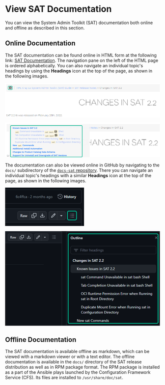 # View SAT Documentation

You can view the System Admin Toolkit (SAT) documentation both online and
offline as described in this section.

## Online Documentation

The SAT documentation can be found online in HTML form at the following link:
[SAT Documentation](https://cray-hpe.github.io/docs-sat). The navigation pane
on the left of the HTML page is ordered alphabetically. You can also navigate
an individual topic's headings by using the **Headings** icon at the top of the
page, as shown in the following images.

![HTML Heading Icon](../img/HTML_Heading_Icon.png)

![HTML Heading Navigation](../img/HTML_Heading_Navigation.png)

The documentation can also be viewed online in GitHub by navigating to the
`docs/` subdirectory of the
[`docs-sat` repository](https://github.com/Cray-HPE/docs-sat/tree/integration).
There you can navigate an individual topic's headings with a similar
**Headings** icon at the top of the page, as shown in the following images.

![GitHub Heading Icon](../img/GitHub_Heading_Icon.png)

![GitHub Heading Navigation](../img/GitHub_Heading_Navigation.png)

## Offline Documentation

The SAT documentation is available offline as markdown, which can be
viewed with a markdown viewer or with a text editor. The offline
documentation is available in the `docs/` directory of the SAT release
distribution as well as in RPM package format. The RPM package is
installed as a part of the Ansible plays launched by the Configuration
Framework Service (CFS). Its files are installed to `/usr/share/doc/sat`.

